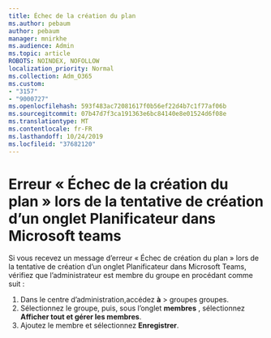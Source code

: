 ```yaml
---
title: Échec de la création du plan
ms.author: pebaum
author: pebaum
manager: mnirkhe
ms.audience: Admin
ms.topic: article
ROBOTS: NOINDEX, NOFOLLOW
localization_priority: Normal
ms.collection: Adm_O365
ms.custom:
- "3157"
- "9000727"
ms.openlocfilehash: 593f483ac72081617f0b56ef22d4b7c1f77af06b
ms.sourcegitcommit: 07b47d7f3ca191363e6bc84140e8e01524d6f08e
ms.translationtype: MT
ms.contentlocale: fr-FR
ms.lasthandoff: 10/24/2019
ms.locfileid: "37682120"
---
```

# <a name="failed-to-create-the-plan-error-when-trying-to-create-a-planner-tab-in-microsoft-teams"></a>Erreur « Échec de la création du plan » lors de la tentative de création d’un onglet Planificateur dans Microsoft teams

Si vous recevez un message d’erreur « Échec de création du plan » lors de la tentative de création d’un onglet Planificateur dans Microsoft Teams, vérifiez que l’administrateur est membre du groupe en procédant comme suit :

1. Dans le centre d’administration,[](https://admin.microsoft.com/Adminportal/Home?source=applauncher#/groups)accédez **à** > groupes groupes. 
2. Sélectionnez le groupe, puis, sous l’onglet **membres** , sélectionnez **Afficher tout et gérer les membres**.
3. Ajoutez le membre et sélectionnez **Enregistrer**.
